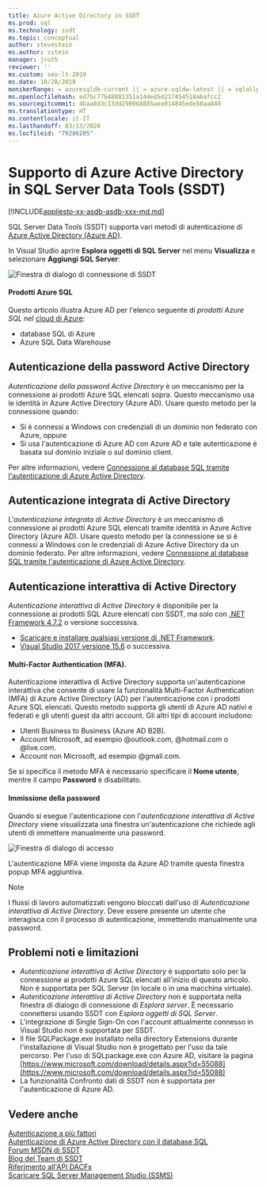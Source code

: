 ```yaml
---
title: Azure Active Directory in SSDT
ms.prod: sql
ms.technology: ssdt
ms.topic: conceptual
author: stevestein
ms.author: sstein
manager: jroth
reviewer: ''
ms.custom: seo-lt-2019
ms.date: 10/28/2019
monikerRange: = azuresqldb-current || = azure-sqldw-latest || = sqlallproducts-allversions
ms.openlocfilehash: ed7bc77b48881351a144ed5d217454518abafcc2
ms.sourcegitcommit: 4baa8d3c13dd290068885aea914845ede58aa840
ms.translationtype: HT
ms.contentlocale: it-IT
ms.lasthandoff: 03/13/2020
ms.locfileid: "79286205"
---
```

# <a name="azure-active-directory-support-in-sql-server-data-tools-ssdt"></a>Supporto di Azure Active Directory in SQL Server Data Tools (SSDT)

[!INCLUDE[appliesto-xx-asdb-asdb-xxx-md.md](../includes/appliesto-xx-asdb-asdw-xxx-md.md)]

SQL Server Data Tools (SSDT) supporta vari metodi di autenticazione di [Azure Active Directory (Azure AD)](https://docs.microsoft.com/azure/active-directory/active-directory-whatis).

In Visual Studio aprire **Esplora oggetti di SQL Server** nel menu **Visualizza** e selezionare **Aggiungi SQL Server**:

![Finestra di dialogo di connessione di SSDT](media/azure-active-directory/interactive.png)

#### <a name="which-azure-sql-products"></a>Prodotti Azure SQL

Questo articolo illustra Azure AD per l'elenco seguente di *prodotti Azure SQL* nel [cloud di Azure](https://azure.microsoft.com/):

- database SQL di Azure
- Azure SQL Data Warehouse

## <a name="active-directory-password-authentication"></a>Autenticazione della password Active Directory

*Autenticazione della password Active Directory* è un meccanismo per la connessione ai prodotti Azure SQL elencati sopra. Questo meccanismo usa le identità in Azure Active Directory (Azure AD). Usare questo metodo per la connessione quando:

- Si è connessi a Windows con credenziali di un dominio non federato con Azure, oppure
- Si usa l'autenticazione di Azure AD con Azure AD e tale autenticazione è basata sul dominio iniziale o sul dominio client.

Per altre informazioni, vedere [Connessione al database SQL tramite l'autenticazione di Azure Active Directory](https://docs.microsoft.com/azure/sql-database/sql-database-aad-authentication).  

## <a name="active-directory-integrated-authentication"></a>Autenticazione integrata di Active Directory

L'*autenticazione integrata di Active Directory* è un meccanismo di connessione ai prodotti Azure SQL elencati tramite identità in Azure Active Directory (Azure AD). Usare questo metodo per la connessione se si è connessi a Windows con le credenziali di Azure Active Directory da un dominio federato. Per altre informazioni, vedere [Connessione al database SQL tramite l'autenticazione di Azure Active Directory](https://docs.microsoft.com/azure/sql-database/sql-database-aad-authentication).

## <a name="active-directory-interactive-authentication"></a>Autenticazione interattiva di Active Directory

*Autenticazione interattiva di Active Directory* è disponibile per la connessione ai prodotti SQL Azure elencati con SSDT, ma solo con [.NET Framework 4.7.2](https://docs.microsoft.com/dotnet/api/?view=netframework-4.7.2) o versione successiva.

- [Scaricare e installare qualsiasi versione di .NET Framework](https://www.microsoft.com/net/download/all).
- [Visual Studio 2017 versione 15.6](https://docs.microsoft.com/visualstudio/releasenotes/vs2017-relnotes) o successiva.

#### <a name="multi-factor-authentication-mfa"></a>Multi-Factor Authentication (MFA).

Autenticazione interattiva di Active Directory supporta un'autenticazione interattiva che consente di usare la funzionalità Multi-Factor Authentication (MFA) di Azure Active Directory (AD) per l'autenticazione con i prodotti Azure SQL elencati. Questo metodo supporta gli utenti di Azure AD nativi e federati e gli utenti guest da altri account. Gli altri tipi di account includono:

- Utenti Business to Business (Azure AD B2B).
- Account Microsoft, ad esempio @outlook.com, @hotmail.com o @live.com.
- Account non Microsoft, ad esempio @gmail.com.

Se si specifica il metodo MFA è necessario specificare il **Nome utente**, mentre il campo **Password** è disabilitato. 

#### <a name="password-entry"></a>Immissione della password

Quando si esegue l'autenticazione con l'*autenticazione interattiva di Active Directory* viene visualizzata una finestra un'autenticazione che richiede agli utenti di immettere manualmente una password.

![Finestra di dialogo di accesso](media/azure-active-directory/sign-in.png)

L'autenticazione MFA viene imposta da Azure AD tramite questa finestra popup MFA aggiuntiva.

> [!NOTE]
> I flussi di lavoro automatizzati vengono bloccati dall'uso di *Autenticazione interattiva di Active Directory*. Deve essere presente un utente che interagisca con il processo di autenticazione, immettendo manualmente una password.

## <a name="known-issues-and-limitations"></a>Problemi noti e limitazioni

- *Autenticazione interattiva di Active Directory* è supportato solo per la connessione ai prodotti Azure SQL elencati all'inizio di questo articolo. Non è supportata per SQL Server (in locale o in una macchina virtuale).
- *Autenticazione interattiva di Active Directory* non è supportata nella finestra di dialogo di connessione di *Esplora server*. È necessario connettersi usando SSDT con *Esplora oggetti di SQL Server*.
- L'integrazione di Single Sign-On con l'account attualmente connesso in Visual Studio non è supportata per SSDT.
- Il file SQLPackage.exe installato nella directory Extensions durante l'installazione di Visual Studio non è progettato per l'uso da tale percorso. Per l'uso di SQLpackage.exe con Azure AD, visitare la pagina [https://www.microsoft.com/download/details.aspx?id=55088](https://www.microsoft.com/download/details.aspx?id=55088) 
- La funzionalità Confronto dati di SSDT non è supportata per l'autenticazione di Azure AD.  


## <a name="see-also"></a>Vedere anche  

[Autenticazione a più fattori](https://docs.microsoft.com/azure/sql-database/sql-database-ssms-mfa-authentication)  
[Autenticazione di Azure Active Directory con il database SQL](https://docs.microsoft.com/azure/sql-database/sql-database-aad-authentication-configure)  
[Forum MSDN di SSDT](https://social.msdn.microsoft.com/Forums/sqlserver/home?forum=ssdt)  
[Blog del Team di SSDT](https://blogs.msdn.com/b/ssdt/)  
[Riferimento all'API DACFx](https://msdn.microsoft.com/library/dn645454.aspx)  
[Scaricare SQL Server Management Studio (SSMS)](../ssms/download-sql-server-management-studio-ssms.md)  
